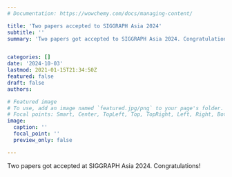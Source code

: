 ```yaml
---
# Documentation: https://wowchemy.com/docs/managing-content/

title: 'Two papers accepted to SIGGRAPH Asia 2024'
subtitle: ''
summary: 'Two papers got accepted to SIGGRAPH Asia 2024. Congratulations!'


categories: []
date: '2024-10-03'
lastmod: 2021-01-15T21:34:50Z
featured: false
draft: false
authors:

# Featured image
# To use, add an image named `featured.jpg/png` to your page's folder.
# Focal points: Smart, Center, TopLeft, Top, TopRight, Left, Right, BottomLeft, Bottom, BottomRight.
image:
  caption: ''
  focal_point: ''
  preview_only: false

---
```

Two papers got accepted at SIGGRAPH Asia 2024. Congratulations!
